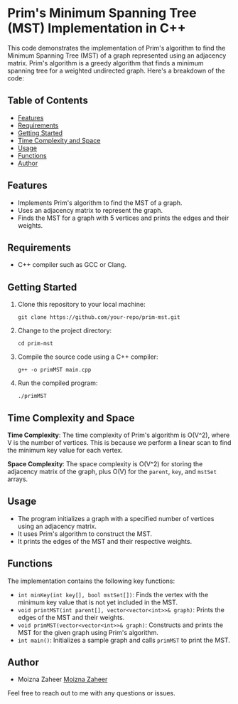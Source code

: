 # Prim's Minimum Spanning Tree (MST) Implementation in C++

This code demonstrates the implementation of Prim's algorithm to find the Minimum Spanning Tree (MST) of a graph represented using an adjacency matrix. Prim's algorithm is a greedy algorithm that finds a minimum spanning tree for a weighted undirected graph. Here's a breakdown of the code:

## Table of Contents

- [Features](#features)
- [Requirements](#requirements)
- [Getting Started](#getting-started)
- [Time Complexity and Space](#time-complexity-and-space)
- [Usage](#usage)
- [Functions](#functions)
- [Author](#author)

## Features

- Implements Prim's algorithm to find the MST of a graph.
- Uses an adjacency matrix to represent the graph.
- Finds the MST for a graph with 5 vertices and prints the edges and their weights.

## Requirements

- C++ compiler such as GCC or Clang.

## Getting Started

1. Clone this repository to your local machine:
    ```shell
    git clone https://github.com/your-repo/prim-mst.git
    ```

2. Change to the project directory:
    ```shell
    cd prim-mst
    ```

3. Compile the source code using a C++ compiler:
    ```shell
    g++ -o primMST main.cpp
    ```

4. Run the compiled program:
    ```shell
    ./primMST
    ```

## Time Complexity and Space

**Time Complexity**: The time complexity of Prim's algorithm is O(V^2), where V is the number of vertices. This is because we perform a linear scan to find the minimum key value for each vertex.

**Space Complexity**: The space complexity is O(V^2) for storing the adjacency matrix of the graph, plus O(V) for the `parent`, `key`, and `mstSet` arrays.

## Usage

- The program initializes a graph with a specified number of vertices using an adjacency matrix.
- It uses Prim's algorithm to construct the MST.
- It prints the edges of the MST and their respective weights.

## Functions

The implementation contains the following key functions:

- `int minKey(int key[], bool mstSet[])`: Finds the vertex with the minimum key value that is not yet included in the MST.
- `void printMST(int parent[], vector<vector<int>>& graph)`: Prints the edges of the MST and their weights.
- `void primMST(vector<vector<int>>& graph)`: Constructs and prints the MST for the given graph using Prim's algorithm.
- `int main()`: Initializes a sample graph and calls `primMST` to print the MST.

## Author

- Moizna Zaheer <a href=https://github.com/Moizna-Zaheer>Moizna Zaheer</a>

Feel free to reach out to me with any questions or issues.
